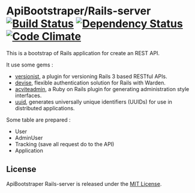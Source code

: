 # ApiBootstraper/Rails-server [![Build Status](https://travis-ci.org/ApiBootstraper/Rails-server.png?branch=rails3,master)](https://travis-ci.org/ApiBootstraper/Rails-server) [![Dependency Status](https://gemnasium.com/ApiBootstraper/Rails-server.png)](https://gemnasium.com/ApiBootstraper/Rails-server) [![Code Climate](https://codeclimate.com/github/ApiBootstraper/Rails-server.png)](https://codeclimate.com/github/ApiBootstraper/Rails-server)

This is a bootstrap of Rails application for create an REST API.

It use some gems :

- [versionist](https://github.com/bploetz/versionist), a plugin for versioning Rails 3 based RESTful APIs.
- [devise](https://github.com/plataformatec/devise), flexible authentication solution for Rails with Warden.
- [acviteadmin](http://activeadmin.info/), a Ruby on Rails plugin for generating administration style interfaces.
- [uuid](https://github.com/assaf/uuid), generates universally unique identifiers (UUIDs) for use in distributed applications.

Some table are prepared :

- User
- AdminUser
- Tracking (save all request do to the API)
- Application



## License

ApiBootstraper Rails-server is released under the [MIT License](http://www.opensource.org/licenses/MIT).
